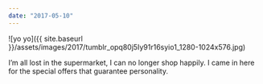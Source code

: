 ```yaml
---
date: "2017-05-10"
---
```


![yo yo]({{ site.baseurl }}/assets/images/2017/tumblr_opq80j5Iy91r16syio1_1280-1024x576.jpg)

I’m all lost in the supermarket, I can no longer shop happily. I came in here for the special offers that guarantee personality.
